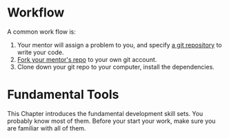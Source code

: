 # Workflow

A common work flow is:

1. Your mentor will assign a problem to you, and specify [a git repository](/Git#Repository) to write your code.
2. [Fork your mentor's repo](/chapter1/git.md) to your own git account.
3. Clone down your git repo to your computer, install the dependencies.

# Fundamental Tools

This Chapter introduces the fundamental development skill sets. You probably know most of them.  Before your start your work, make sure you are familiar with all of them.

